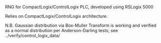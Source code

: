 RNG for CompactLogix/ControlLogix PLC, developed using RSLogix 5000

Relies on CompactLogix/ControlLogix architecture.

N.B. Gaussian distribution via Box-Muller Transform is working and verified as a normal distribution per Anderson-Darling tests; see ../verify/control_logix_data/
